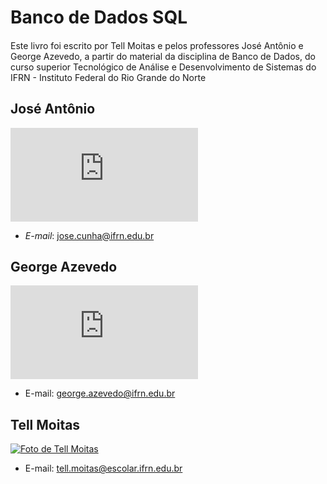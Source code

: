 # Banco de Dados SQL

####  
  Este livro foi escrito por Tell Moitas e pelos professores José Antônio e George Azevedo, a partir do material da disciplina de
  Banco de Dados, do curso superior Tecnológico de Análise e Desenvolvimento de Sistemas do IFRN - Instituto Federal do Rio Grande do Norte


## José Antônio

![Foto de Jos&#xE9; Ant&#xF4;nio](http://diatinf.ifrn.edu.br/lib/exe/fetch.php?w=180&tok=76b76c&media=pessoal:jose-antonio.jpg)

* _E-mail_: [jose.cunha@ifrn.edu.br](mailto:jose.cunha@ifrn.edu.br)

## George Azevedo 

[![Foto de George Azevedo ](http://diatinf.ifrn.edu.br/prof/lib/exe/fetch.php?w=150&tok=d95aa3&media=user:277438:george.jpg)](http://diatinf.ifrn.edu.br/prof/lib/exe/detail.php?id=user%3A277438&media=user:277438:george.jpg)

* E-mail: [george.azevedo@ifrn.edu.br](mailto:george.azevedo@ifrn.edu.br)

## Tell Moitas

[![Foto de Tell Moitas ](https://avatars2.githubusercontent.com/u/16861645?s=280&v=4)](https://avatars2.githubusercontent.com/u/16861645?s=280&v=4)

* E-mail: [tell.moitas@escolar.ifrn.edu.br](mailto:tell.moitas@escolar.ifrn.edu.br)
